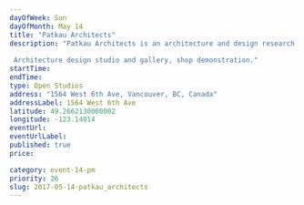 ```yaml
---
dayOfWeek: Sun
dayOfMonth: May 14
title: "Patkau Architects"
description: "Patkau Architects is an architecture and design research studio. We explore the richness and diversity of architectural practice, understanding it as a critical cultural act that engages our most fundamental desires and aspirations.  Architecture design studio and gallery, shop demonstration."
startTime: 
endTime: 
type: Open Studios
address: "1564 West 6th Ave, Vancouver, BC, Canada"
addressLabel: 1564 West 6th Ave
latitude: 49.2662130000002
longitude: -123.14014
eventUrl: 
eventUrlLabel: 
published: true
price: 

category: event-14-pm
priority: 26
slug: 2017-05-14-patkau_architects
---
```

